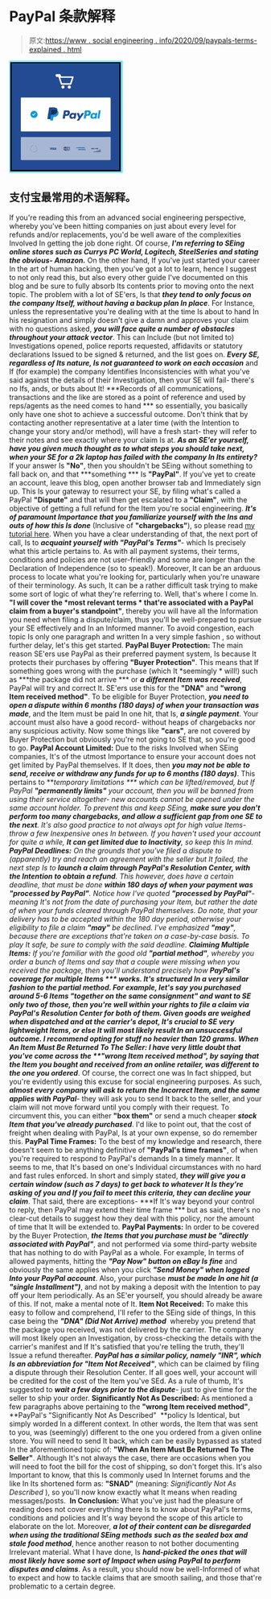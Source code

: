 # PayPal 条款解释

> 原文:[https://www . social engineering . info/2020/09/paypals-terms-explained . html](https://www.socialengineering.info/2020/09/paypals-terms-explained.html)

[![](img/d679f8504d328a5d4f74151b50132006.png)](https://1.bp.blogspot.com/-FytbOZv0HRE/X18HUpu1_yI/AAAAAAAAk-s/qLs848D7-pcav_Bpp5mlmefd5g7A_UAUwCLcBGAsYHQ/s1600/PayPal%2BTerms%2BExplained.%2Bwww.socialengineers.net.png)

## **支付宝最常用的术语解释。**

If you're reading this from an advanced social engineering perspective, whereby you've been hitting companies on just about every level for refunds and/or replacements, you'd be well aware of the complexities Involved In getting the job done right. Of course, ***I'm referring to SEing online stores such as Currys PC World, Logitech, SteelSeries and stating the obvious- Amazon.*** On the other hand, If you've just started your career In the art of human hacking, then you've got a lot to learn, hence I suggest to not only read this, but also every other guide I've documented on this blog and be sure to fully absorb Its contents prior to moving onto the next topic. The problem with a lot of SE'ers, Is that ***they tend to only focus on the company Itself, without having a backup plan In place***.
  For Instance, unless the representative you're dealing with at the time Is about to hand In his resignation and simply doesn't give a damn and approves your claim with no questions asked, ***you will face quite a number of obstacles throughout your attack vector***. This can Include (but not limited to) Investigations opened, police reports requested, affidavits or statutory declarations Issued to be signed & returned, and the list goes on. ***Every SE, regardless of Its nature, Is not guaranteed to work on each occasion*** and If (for example) the company Identifies Inconsistencies with what you've said against the details of their Investigation, then your SE will fail- there's no Ifs, ands, or buts about It!
  ***Records of all communications, transactions and the like are stored as a point of reference and used by reps/agents as the need comes to hand *** so essentially, you basically only have one shot to achieve a successful outcome. Don't think that by contacting another representative at a later time (with the Intention to change your story and/or method), will have a fresh start- they will refer to their notes and see exactly where your claim Is at. ***As an SE'er yourself, have you given much thought as to what steps you should take next, when your SE for a 2k laptop has failed with the company In Its entirety?***  If your answer Is **"No"**, then you shouldn't be SEing without something to fall back on, and that ***something *** Is **"PayPal"**.
  If you've yet to create an account, leave this blog, open another browser tab and Immediately sign up. This Is your gateway to resurrect your SE, by filing what's called a PayPal **"Dispute"** and that will then get escalated to a **"Claim"**, with the objective of getting a full refund for the Item you're social engineering. ***It's of paramount Importance that you familiarize yourself with the Ins and outs of how this Is done*** (Inclusive of **"chargebacks"**), so please read [my tutorial here](https://www.socialengineers.net/2020/06/paypal-chargebacks.html). When you have a clear understanding of that, the next port of call, Is to ***acquaint yourself with "PayPal's Terms"***- which Is precisely what this article pertains to.
  As with all payment systems, their terms, conditions and policies are not user-friendly and some are longer than the Declaration of Independence (so to speak!). Moreover, It can be an arduous process to locate what you're looking for, particularly when you're unaware of their terminology. As such, It can be a rather difficult task trying to make some sort of logic of what they're referring to. Well, that's where I come In. **"I will cover the *most relevant terms * that're associated with a PayPal claim from a buyer's standpoint"**, thereby you will have all the Information you need when filing a dispute/claim, thus you'll be well-prepared to pursue your SE effectively and In an Informed manner. To avoid congestion, each topic Is only one paragraph and written In a very simple fashion , so without further delay, let's this get started.
  **PayPal Buyer Protection:**
  The main reason SE'ers use PayPal as their preferred payment system, Is because It protects their purchases by offering **"Buyer Protection"**. This means that If something goes wrong with the purchase (which It *seemingly * will!) such as ***the package did not arrive *** or ***a different Item was received***, PayPal will try and correct It. SE'ers use this for the **"DNA"** and **"wrong Item received method"**. To be eligible for Buyer Protection, ***you need to open a dispute within 6 months (180 days) of when your transaction was made***, and the Item must be paid In one hit, that Is, ***a single payment***. Your account must also have a good record- without heaps of chargebacks nor any suspicious activity. Now some things like **"cars"**, are not covered by Buyer Protection but obviously you're not going to SE that, so you're good to go.
  **PayPal Account Limited:**
  Due to the risks Involved when SEing companies, It's of the utmost Importance to ensure your account does not get limited by PayPal themselves. If It does, then ***you may not be able to send, receive or withdraw any funds for up to 6 months (180 days)***. This pertains to ***temporary limitations *** which can be lifted/removed, but If PayPal **"permanently limits"** your account, then you will be banned from using their service altogether- new accounts cannot be opened under the same account holder. To prevent this and keep SEing, ***make sure you don't perform too many chargebacks, and allow a sufficient gap from one SE to the next***. It's also good practice to not always opt for high value Items- throw a few Inexpensive ones In between. If you haven't used your account for quite a while, ***It can get limited due to Inactivity***, so keep this In mind.
  **PayPal Deadlines:**
  On the grounds that you've filed a dispute to (apparently) try and reach an agreement with the seller but It failed, the next step Is to ***launch a claim through PayPal's Resolution Center, with the Intention to obtain a refund***. This however, does have a certain deadline, that must be done ***within 180 days of when your payment was "processed by PayPal"***. Notice how I've quoted **"processed by PayPal"**- meaning It's not from the date of purchasing your Item, but rather the date of when your funds cleared through PayPal themselves. Do note, that your delivery has to be accepted within the 180 day period, otherwise your eligibility to file a claim **"may"** be declined. I've emphasized **"may"**, because there are exceptions that're taken on a case-by-case basis. To play It safe, be sure to comply with the said deadline.
  **Claiming Multiple Items:**
  If you're familiar with the good old **"partial method"**, whereby you order a bunch of Items and say that a couple were missing when you received the package, then you'll understand precisely how ***PayPal's coverage for multiple Items *** works. It's structured In a very similar fashion to the partial method. For example, let's say you purchased around 5-6 Items **"together on the same consignment"** and want to SE only two of those, then you're well within your rights to file a claim via PayPal's Resolution Center for both of them. Given goods are weighed when dispatched and at the carrier's depot, ***It's crucial to SE very lightweight Items***, or else It will most likely result In an unsuccessful outcome. I recommend opting for stuff ***no heavier than 120 grams***.
  **When An Item Must Be Returned To The Seller:**
  I have very little doubt that you've come across the **"wrong Item received method"*, by saying that the Item you bought and received from an online retailer, was different to the one you ordered***. Of course, the correct one was In fact shipped, but you're evidently using this excuse for social engineering purposes. As such, ***almost every company will ask to return the Incorrect Item, and the same applies with PayPal***- they will ask you to send It back to the seller, and your claim will not move forward until you comply with their request. To circumvent this, you can either **"box them"** or send a much cheaper ***stock Item that you've already purchased***. I'd like to point out, that the cost of freight when dealing with PayPal, Is at your own expense, so do remember this.
  **PayPal Time Frames:**
  To the best of my knowledge and research, there doesn't seem to be anything definitive of **"PayPal's time frames"**, of when you're required to respond to PayPal's demands In a timely manner. It seems to me, that It's based on one's Individual circumstances with no hard and fast rules enforced. In short and simply stated, ***they will give you a certain window (such as 7 days) to get back to whatever It Is they're asking of you and If you fail to meet this criteria, they can decline your claim***. That said, there are exceptions- ***If It's way beyond your control to reply, then PayPal may extend their time frame *** but as said, there's no clear-cut details to suggest how they deal with this policy, nor the amount of time that It will be extended to.
  **PayPal Payments:**
  In order to be covered by the Buyer Protection, ***the Items that you purchase must be "directly associated with PayPal"***, and not performed via some third-party website that has nothing to do with PayPal as a whole. For example, In terms of allowed payments, hitting the ***"Pay Now" button on eBay Is fine*** and obviously the same applies when you click ***"Send Money" when logged Into your PayPal account***. Also, your purchase ***must be made In one hit (a "single Installment")***, and not by making a deposit with the Intention to pay off your Item periodically. As an SE'er yourself, you should already be aware of this. If not, make a mental note of It.
  **Item Not Received:**
  To make this easy to follow and comprehend, I'll refer to the SEing side of things, In this case being the ***"DNA" (Did Not Arrive) method***  whereby you pretend that the package you received, was not delivered by the carrier. The company will most likely open an Investigation, by cross-checking the details with the carrier's manifest and If It's satisfied that you're telling the truth, they'll Issue a refund thereafter. ***PayPal has a similar policy, namely "INR", which Is an abbreviation for "Item Not Received"***, which can be claimed by filing a dispute through their Resolution Center. If all goes well, your account will be credited for the cost of the Item you've SEd. As a rule of thumb, It's suggested to ***wait a few days prior to the dispute***- just to give time for the seller to ship your order.
  **Significantly Not As Described:**
  As mentioned a few paragraphs above pertaining to the **"wrong Item received method"**, **PayPal's "Significantly Not As Described"  **policy Is Identical, but simply worded In a different context. In other words, the Item that was sent to you, was (seemingly) different to the one you ordered from a given online store. You will need to send It back, which can be easily bypassed as stated In the aforementioned topic of: **"When An Item Must Be Returned To The Seller"**. Although It's not always the case, there are occasions when you will need to foot the bill for the cost of shipping, so don't forget this. It's also Important to know, that this Is commonly used In Internet forums and the like In Its shortened form as: **"SNAD"** (meaning: *Significantly Not As Described* ), so you'll now know exactly what It means when reading messages/posts. 
  **In Conclusion:**
  What you've just had the pleasure of reading does not cover everything there Is to know about PayPal's terms, conditions and policies and It's way beyond the scope of this article to elaborate on the lot. Moreover, ***a lot of their content can be disregarded when using the traditional SEing methods*** ***such as the sealed box and stale food method***, hence another reason to not bother documenting Irrelevant material. What I have done, Is ***hand-picked the ones that will most likely have some sort of Impact when using PayPal to perform disputes and claims***. As a result, you should now be well-Informed of what to expect and how to tackle claims that are smooth sailing, and those that're problematic to a certain degree.